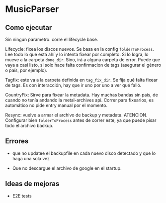 # MusicParser

## Como ejecutar
 Sin ningun parametro: corre el lifecycle base.

 Lifecycle: fixea los discos nuevos. Se basa en la config `folderToProcess`. Lee todo lo que está ahí y lo intenta fixear por completo. Si lo logra, lo mueve a la carpeta `done_dir`. Sino, irá a alguna carpeta de error. Puede que vaya a casi listo, si solo hace falta confirmacion de tags (asegurar el género o país, por ejemplo).

 Tagfix: este va a la carpeta definida en `tag_fix_dir`. Se fija qué falta fixear de tags. Es con interacción, hay que ir uno por uno a ver qué falló.

 CountryFix: Sirve para fixear la metadata. Hay muchas bandas sin país, de cuando no tenía andando la metal-archives api. Correr para fixearlos, es automático no pide entry manual por el momento.

 Resync: vuelve a armar el archivo de backup y metadata. ATENCION. Configurar bien `folderToProcess` antes de correr este, ya que puede pisar todo el archivo backup.


## Errores
- que no updatee el backupfile en cada nuevo disco detectado y que lo haga una sola vez

- Que no descargue el archivo de google en el startup.

## Ideas de mejoras
- E2E tests

